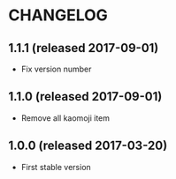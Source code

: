 # CHANGELOG


## 1.1.1 (released 2017-09-01)

- Fix version number

## 1.1.0 (released 2017-09-01)

- Remove all kaomoji item

## 1.0.0 (released 2017-03-20)

- First stable version
